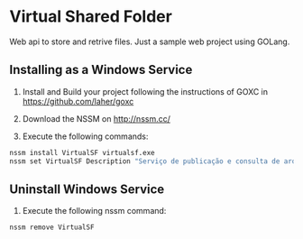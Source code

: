 Virtual Shared Folder
==================================

Web api to store and retrive files. Just a sample web project using GOLang.


Installing as a Windows Service
-------------------------------

1. Install and Build your project following the instructions of GOXC in https://github.com/laher/goxc

2. Download the NSSM on http://nssm.cc/

3. Execute the following commands: 

```Bash
nssm install VirtualSF virtualsf.exe 
nssm set VirtualSF Description "Serviço de publicação e consulta de arquivos compartilhados para aplicações web"
```


Uninstall Windows Service
-------------------------------


1. Execute the following nssm command:

```Bash
nssm remove VirtualSF
```